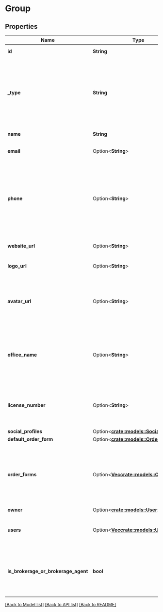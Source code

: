 # Group

## Properties

Name | Type | Description | Notes
------------ | ------------- | ------------- | -------------
**id** | **String** | ID of the group. | 
**_type** | **String** | The type of the group. Can be CREATOR, AGENT, or BROKERAGE, and may dictate the attributes of the group returned. | 
**name** | **String** | The name of the group. | 
**email** | Option<**String**> | The email address of a group. | [optional]
**phone** | Option<**String**> | A phone number represented in whichever standards specified by the group, typically ###-###-#### (separated by hyphens). | [optional]
**website_url** | Option<**String**> | The website URL of a group. | [optional]
**logo_url** | Option<**String**> | The logo URL of a group. | [optional]
**avatar_url** | Option<**String**> | The profile image URL of a real estate agent. Only returned if group's type is AGENT. | [optional]
**office_name** | Option<**String**> | The name of the brokerage or team of a real estate agent. Only returned if group's type is AGENT. | [optional]
**license_number** | Option<**String**> | The license number of a real estate agent. Only returned if group's type is AGENT. | [optional]
**social_profiles** | Option<[**crate::models::SocialProfiles**](SocialProfiles.md)> |  | [optional]
**default_order_form** | Option<[**crate::models::OrderForm**](OrderForm.md)> |  | [optional]
**order_forms** | Option<[**Vec<crate::models::OrderForm>**](OrderForm.md)> | An array of order forms a vendor group provides for placing orders. Only returned if group's type is CREATOR.  | [optional]
**owner** | Option<[**crate::models::User**](User.md)> |  | [optional]
**users** | Option<[**Vec<crate::models::User>**](User.md)> | The Aryeo users associated with this group. | [optional]
**is_brokerage_or_brokerage_agent** | **bool** | Does this group represent a brokerage or an agent who belongs to a brokerage? | 

[[Back to Model list]](../README.md#documentation-for-models) [[Back to API list]](../README.md#documentation-for-api-endpoints) [[Back to README]](../README.md)


